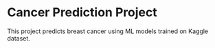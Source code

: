 

# Cancer Prediction Project

This project predicts breast cancer using ML models trained on Kaggle dataset.
